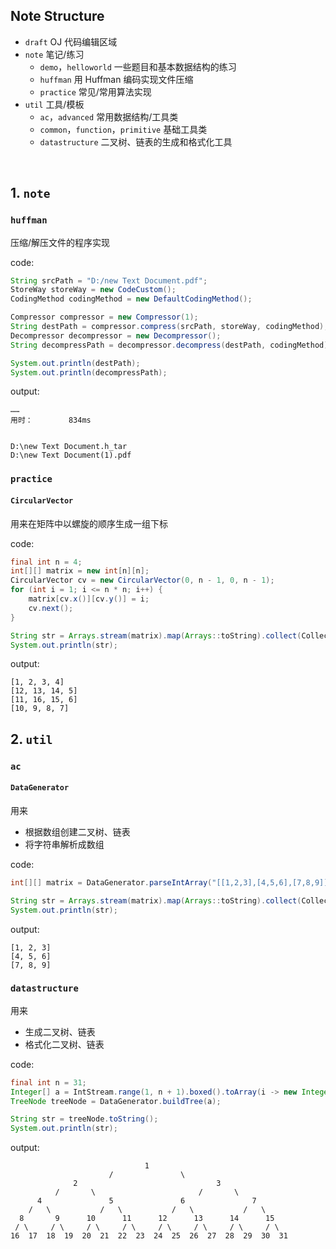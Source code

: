 ## Note Structure

- <code>draft</code> OJ 代码编辑区域
- <code>note</code> 笔记/练习
    - <code>demo</code>，<code>helloworld</code> 一些题目和基本数据结构的练习
    - <code>huffman</code> 用 Huffman 编码实现文件压缩
    - <code>practice</code> 常见/常用算法实现
- <code>util</code> 工具/模板
    - <code>ac</code>，<code>advanced</code> 常用数据结构/工具类
    - <code>common</code>，<code>function</code>，<code>primitive</code> 基础工具类
    - <code>datastructure</code> 二叉树、链表的生成和格式化工具

<br />

## 1. <code>note</code>

### <code>huffman</code>

压缩/解压文件的程序实现

code:

```java
String srcPath = "D:/new Text Document.pdf";
StoreWay storeWay = new CodeCustom();
CodingMethod codingMethod = new DefaultCodingMethod();

Compressor compressor = new Compressor(1);
String destPath = compressor.compress(srcPath, storeWay, codingMethod);
Decompressor decompressor = new Decompressor();
String decompressPath = decompressor.decompress(destPath, codingMethod);

System.out.println(destPath);
System.out.println(decompressPath);
```

output:

```
……
用时：        834ms


D:\new Text Document.h_tar
D:\new Text Document(1).pdf
```

### <code>practice</code>

#### <code>CircularVector</code>

用来在矩阵中以螺旋的顺序生成一组下标

code:

```java
final int n = 4;
int[][] matrix = new int[n][n];
CircularVector cv = new CircularVector(0, n - 1, 0, n - 1);
for (int i = 1; i <= n * n; i++) {
    matrix[cv.x()][cv.y()] = i;
    cv.next();
}

String str = Arrays.stream(matrix).map(Arrays::toString).collect(Collectors.joining("\n"));
System.out.println(str);
```

output:

```
[1, 2, 3, 4]
[12, 13, 14, 5]
[11, 16, 15, 6]
[10, 9, 8, 7]
```

## 2. <code>util</code>

### <code>ac</code>

#### <code>DataGenerator</code>

用来

- 根据数组创建二叉树、链表
- 将字符串解析成数组

code:

```java
int[][] matrix = DataGenerator.parseIntArray("[[1,2,3],[4,5,6],[7,8,9]]", int[][].class);

String str = Arrays.stream(matrix).map(Arrays::toString).collect(Collectors.joining("\n"));
System.out.println(str);
```

output:

```
[1, 2, 3]
[4, 5, 6]
[7, 8, 9]
```

### <code>datastructure</code>

用来

- 生成二叉树、链表
- 格式化二叉树、链表

code:

```java
final int n = 31;
Integer[] a = IntStream.range(1, n + 1).boxed().toArray(i -> new Integer[n]);
TreeNode treeNode = DataGenerator.buildTree(a);

String str = treeNode.toString();
System.out.println(str);
```

output:

```
                              1
                      /               \
              2                               3
          /       \                       /       \
      4               5               6               7
    /   \           /   \           /   \           /   \
  8       9      10      11      12      13      14      15
 / \     / \     / \     / \     / \     / \     / \     / \
16  17  18  19  20  21  22  23  24  25  26  27  28  29  30  31
```

